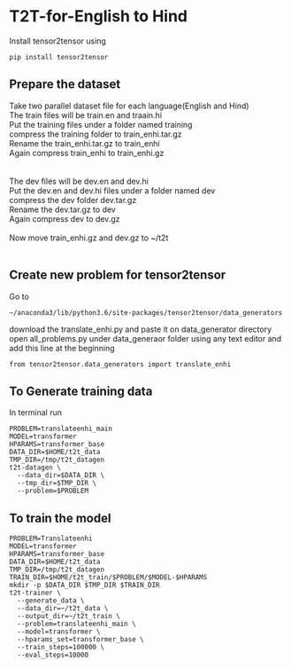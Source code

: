 # T2T-for-English to Hind
Install tensor2tensor using 
```
pip install tensor2tensor
```
## Prepare the dataset
Take two parallel dataset file for each language(English and Hind)  <br/>
The train files will be train.en and traain.hi <br/>
Put the training files under a folder named training <br/>
compress the training folder to train_enhi.tar.gz <br/>
Rename the train_enhi.tar.gz to train_enhi <br/>
Again compress train_enhi to train_enhi.gz <br/>
<br/>
<br/>
The dev files will be dev.en and dev.hi <br/>
Put the dev.en and dev.hi files under a folder named dev <br/>
compress the  dev folder dev.tar.gz <br/>
Rename the dev.tar.gz to dev <br/>
Again compress dev to dev.gz <br/>
<br/>
Now move train_enhi.gz and dev.gz to ~/t2t <br/>
<br/>
## Create new problem for tensor2tensor
Go to 
```
~/anaconda3/lib/python3.6/site-packages/tensor2tensor/data_generators
```
download the translate_enhi.py and paste it on data_generator directory
<br/>
open all_problems.py under data_generaor folder using any text editor and add this line at the beginning 
```
from tensor2tensor.data_generators import translate_enhi
```



## To Generate training data
In terminal run
```
PROBLEM=translateenhi_main
MODEL=transformer
HPARAMS=transformer_base
DATA_DIR=$HOME/t2t_data
TMP_DIR=/tmp/t2t_datagen
t2t-datagen \
  --data_dir=$DATA_DIR \
  --tmp_dir=$TMP_DIR \
  --problem=$PROBLEM
```  
## To train the model
```
PROBLEM=Translateenhi
MODEL=transformer
HPARAMS=transformer_base
DATA_DIR=$HOME/t2t_data
TMP_DIR=/tmp/t2t_datagen
TRAIN_DIR=$HOME/t2t_train/$PROBLEM/$MODEL-$HPARAMS
mkdir -p $DATA_DIR $TMP_DIR $TRAIN_DIR
t2t-trainer \
  --generate_data \
  --data_dir=~/t2t_data \
  --output_dir=~/t2t_train \
  --problem=translateenhi_main \
  --model=transformer \
  --hparams_set=transformer_base \
  --train_steps=100000 \
  --eval_steps=10000
```
  
  

